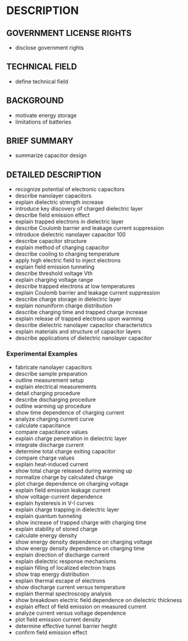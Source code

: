 # DESCRIPTION

## GOVERNMENT LICENSE RIGHTS

- disclose government rights

## TECHNICAL FIELD

- define technical field

## BACKGROUND

- motivate energy storage
- limitations of batteries

## BRIEF SUMMARY

- summarize capacitor design

## DETAILED DESCRIPTION

- recognize potential of electronic capacitors
- describe nanolayer capacitors
- explain dielectric strength increase
- introduce key discovery of charged dielectric layer
- describe field emission effect
- explain trapped electrons in dielectric layer
- describe Coulomb barrier and leakage current suppression
- introduce dielectric nanolayer capacitor 100
- describe capacitor structure
- explain method of charging capacitor
- describe cooling to charging temperature
- apply high electric field to inject electrons
- explain field emission tunneling
- describe threshold voltage Vth
- explain charging voltage range
- describe trapped electrons at low temperatures
- explain Coulomb barrier and leakage current suppression
- describe charge storage in dielectric layer
- explain nonuniform charge distribution
- describe charging time and trapped charge increase
- explain release of trapped electrons upon warming
- describe dielectric nanolayer capacitor characteristics
- explain materials and structure of capacitor layers
- describe applications of dielectric nanolayer capacitor

### Experimental Examples

- fabricate nanolayer capacitors
- describe sample preparation
- outline measurement setup
- explain electrical measurements
- detail charging procedure
- describe discharging procedure
- outline warming up procedure
- show time dependence of charging current
- analyze charging current curve
- calculate capacitance
- compare capacitance values
- explain charge penetration in dielectric layer
- integrate discharge current
- determine total charge exiting capacitor
- compare charge values
- explain heat-induced current
- show total charge released during warming up
- normalize charge by calculated charge
- plot charge dependence on charging voltage
- explain field emission leakage current
- show voltage-current dependence
- explain hysteresis in V-I curves
- explain charge trapping in dielectric layer
- explain quantum tunneling
- show increase of trapped charge with charging time
- explain stability of stored charge
- calculate energy density
- show energy density dependence on charging voltage
- show energy density dependence on charging time
- explain direction of discharge current
- explain dielectric response mechanisms
- explain filling of localized electron traps
- show trap energy distribution
- explain thermal escape of electrons
- show discharge current versus temperature
- explain thermal spectroscopy analysis
- show breakdown electric field dependence on dielectric thickness
- explain effect of field emission on measured current
- analyze current versus voltage dependence
- plot field emission current density
- determine effective tunnel barrier height
- confirm field emission effect

